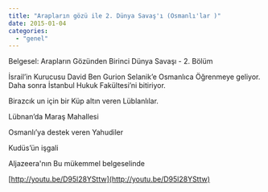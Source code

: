 ```yaml
---
title: "Arapların gözü ile 2. Dünya Savaş'ı (Osmanlı'lar )"
date: 2015-01-04
categories: 
  - "genel"
---
```


Belgesel: Arapların Gözünden Birinci Dünya Savaşı - 2. Bölüm

İsrail’in Kurucusu David Ben Gurion Selanik’e Osmanlıca Öğrenmeye geliyor. Daha sonra İstanbul Hukuk Fakültesi’ni bitiriyor.

Birazcık un için bir Küp altın veren Lüblanlılar.

Lübnan’da Maraş Mahallesi

Osmanlı’ya destek veren Yahudiler

Kudüs’ün işgali

Aljazeera'nın Bu mükemmel belgeselinde

[http://youtu.be/D95l28YSttw](http://youtu.be/D95l28YSttw)
